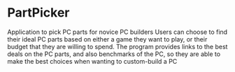 # PartPicker
Application to pick PC parts for novice PC builders
Users can choose to find their ideal PC parts based on either a game they want to play, or their budget that they are willing to spend.
The program provides links to the best deals on the PC parts, and also benchmarks of the PC, so they are able to make the best choices when wanting to custom-build a PC
